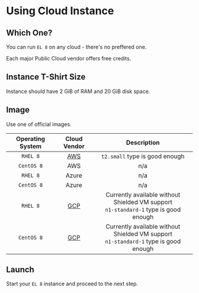 # Using Cloud Instance

## Which One?

You can run `EL 8` on any cloud - there's no preffered one.

Each major Public Cloud vendor offers free credits.

## Instance T-Shirt Size

Instance should have 2 GiB of RAM and 20 GiB disk space.

## Image

Use one of official images.

| Operating System | Cloud Vendor     | Description |
|:----------------:|:----------------:|:-----------:|
| `RHEL 8`         | [AWS](https://aws.amazon.com/marketplace/pp/Amazon-Web-Services-Red-Hat-Enterprise-Linux-8/B07T4SQ5RZ) | `t2.small` type is good enough |
| `CentOS 8`       | AWS              | n/a         |
| `RHEL 8`         | Azure            | n/a         |
| `CentOS 8`       | Azure            | n/a         |
| `RHEL 8`         | [GCP](https://cloud.google.com/compute/docs/images#unshielded-images) | Currently available without Shielded VM support <br /> `n1-standard-1` type is good enough |
| `CentOS 8`       | [GCP](https://cloud.google.com/compute/docs/images#unshielded-images) | Currently available without Shielded VM support <br /> `n1-standard-1` type is good enough |

## Launch

Start your `EL 8` instance and proceed to the next step.
